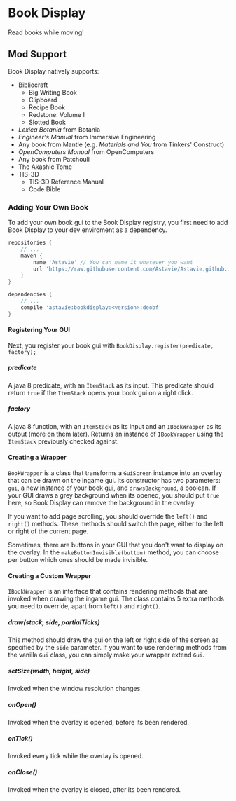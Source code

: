 # Book Display
Read books while moving!

## Mod Support
Book Display natively supports:
 - Bibliocraft
   - Big Writing Book
   - Clipboard
   - Recipe Book
   - Redstone: Volume I
   - Slotted Book
 - _Lexica Botania_ from Botania
 - _Engineer's Manual_ from Immersive Engineering
 - Any book from Mantle (e.g. _Materials and You_ from Tinkers' Construct)
 - _OpenComputers Manual_ from OpenComputers
 - Any book from Patchouli
 - The Akashic Tome
 - TIS-3D
   - TIS-3D Reference Manual
   - Code Bible

### Adding Your Own Book
To add your own book gui to the Book Display registry, you first need to add Book Display to your dev enviroment as a dependency.
 
```groovy
repositories {
    // ...
    maven {
        name 'Astavie' // You can name it whatever you want
        url 'https://raw.githubusercontent.com/Astavie/Astavie.github.io/mvn-repo/'
    }
}

dependencies {
    // ...
    compile 'astavie:bookdisplay:<version>:deobf'
}
```
#### Registering Your GUI
Next, you register your book gui with `BookDisplay.register(predicate, factory);`

##### predicate
A java 8 predicate, with an `ItemStack` as its input. This predicate should return `true` if the `ItemStack` opens your book gui on a right click.

##### factory
A java 8 function, with an `ItemStack` as its input and an `IBookWrapper` as its output (more on them later). Returns an instance of `IBookWrapper` using the `ItemStack` previously checked against.

#### Creating a Wrapper
`BookWrapper` is a class that transforms a `GuiScreen` instance into an overlay that can be drawn on the ingame gui. Its constructor has two parameters: `gui`, a new instance of your book gui, and `drawsBackground`, a boolean. If your GUI draws a grey background when its opened, you should put `true` here, so Book Display can remove the background in the overlay.

If you want to add page scrolling, you should override the `left()` and `right()` methods. These methods should switch the page, either to the left or right of the current page.

Sometimes, there are buttons in your GUI that you don't want to display on the overlay. In the `makeButtonInvisible(button)` method, you can choose per button which ones should be made invisible.

#### Creating a Custom Wrapper
`IBookWrapper` is an interface that contains rendering methods that are invoked when drawing the ingame gui. The class contains 5 extra methods you need to override, apart from `left()` and `right()`.

##### draw(stack, side, partialTicks)
This method should draw the gui on the left or right side of the screen as specified by the `side` parameter. If you want to use rendering methods from the vanilla `Gui` class, you can simply make your wrapper extend `Gui`.

##### setSize(width, height, side)
Invoked when the window resolution changes.

##### onOpen()
Invoked when the overlay is opened, before its been rendered.

##### onTick()
Invoked every tick while the overlay is opened.

##### onClose()
Invoked when the overlay is closed, after its been rendered.
